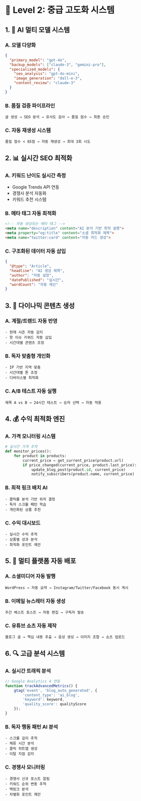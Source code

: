 # 🎯 Level 2: 중급 고도화 시스템

## 1. 🤖 AI 멀티 모델 시스템

### A. 모델 다양화
```json
{
  "primary_model": "gpt-4o",
  "backup_models": ["claude-3", "gemini-pro"],
  "specialized_models": {
    "seo_analysis": "gpt-4o-mini",
    "image_generation": "dall-e-3",
    "content_review": "claude-3"
  }
}
```

### B. 품질 검증 파이프라인
```
글 생성 → SEO 분석 → 유사도 검사 → 품질 점수 → 최종 승인
```

### C. 자동 재생성 시스템
```
품질 점수 < 85점 → 자동 재생성 → 최대 3회 시도
```

## 2. 📊 실시간 SEO 최적화

### A. 키워드 난이도 실시간 측정
- Google Trends API 연동
- 경쟁사 분석 자동화
- 키워드 추천 시스템

### B. 메타 태그 자동 최적화
```html
<!-- 자동 생성되는 메타 태그 -->
<meta name="description" content="AI 분석 기반 최적 설명">
<meta property="og:title" content="소셜 최적화 제목">
<meta name="twitter:card" content="자동 카드 생성">
```

### C. 구조화된 데이터 자동 삽입
```json
{
  "@type": "Article",
  "headline": "AI 생성 제목",
  "author": "자동 설정",
  "datePublished": "실시간",
  "wordCount": "자동 계산"
}
```

## 3. 🎨 다이나믹 콘텐츠 생성

### A. 계절/트렌드 자동 반영
```
- 현재 시즌 자동 감지
- 핫 이슈 키워드 자동 삽입  
- 시간대별 콘텐츠 조정
```

### B. 독자 맞춤형 개인화
```
- IP 기반 지역 맞춤
- 시간대별 톤 조정
- 디바이스별 최적화
```

### C. A/B 테스트 자동 실행
```
제목 A vs B → 24시간 테스트 → 승자 선택 → 자동 적용
```

## 4. 💰 수익 최적화 엔진

### A. 가격 모니터링 시스템
```python
# 실시간 가격 추적
def monitor_prices():
    for product in products:
        current_price = get_current_price(product.url)
        if price_changed(current_price, product.last_price):
            update_blog_post(product.id, current_price)
            notify_subscribers(product.name, current_price)
```

### B. 최적 링크 배치 AI
```
- 클릭률 분석 기반 위치 결정
- 독자 스크롤 패턴 학습
- 개인화된 상품 추천
```

### C. 수익 대시보드
```
- 실시간 수익 추적
- 상품별 성과 분석  
- 최적화 포인트 제안
```

## 5. 📱 멀티 플랫폼 자동 배포

### A. 소셜미디어 자동 발행
```
WordPress → 자동 요약 → Instagram/Twitter/Facebook 동시 게시
```

### B. 이메일 뉴스레터 자동 생성
```
주간 베스트 포스트 → 자동 편집 → 구독자 발송
```

### C. 유튜브 쇼츠 자동 제작
```
블로그 글 → 핵심 내용 추출 → 음성 생성 → 이미지 조합 → 쇼츠 업로드
```

## 6. 🔍 고급 분석 시스템

### A. 실시간 트래픽 분석
```javascript
// Google Analytics 4 연동
function trackAdvancedMetrics() {
    gtag('event', 'blog_auto_generated', {
        'content_type': 'ai_blog',
        'keyword': keyword,
        'quality_score': qualityScore
    });
}
```

### B. 독자 행동 패턴 AI 분석
```
- 스크롤 깊이 추적
- 체류 시간 분석
- 클릭 히트맵 생성
- 이탈 지점 감지
```

### C. 경쟁사 모니터링
```
- 경쟁사 신규 포스트 알림
- 키워드 순위 변동 추적
- 백링크 분석
- 차별화 포인트 제안
```